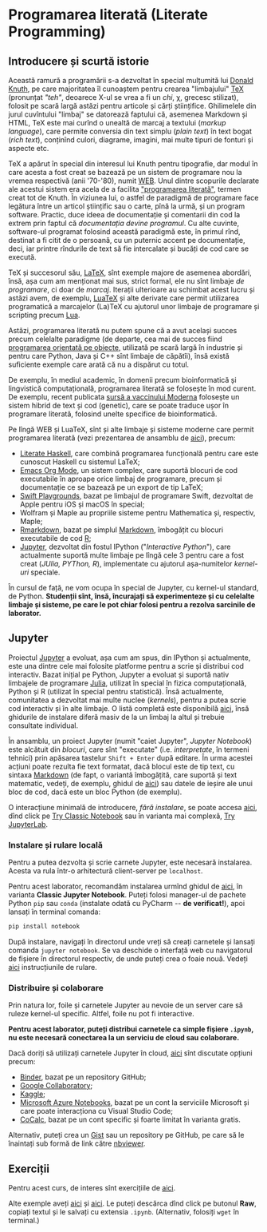 # Programarea literată (Literate Programming)

## Introducere și scurtă istorie
Această ramură a programării s-a dezvoltat în special mulțumită lui
[Donald Knuth](https://en.wikipedia.org/wiki/Donald_Knuth), pe care majoritatea
îl cunoaștem pentru crearea "limbajului" [TeX](https://en.wikipedia.org/wiki/TeX)
(pronunțat *"teh"*, deoarece X-ul se vrea a fi un *chi*, χ, grecesc stilizat),
folosit pe scară largă astăzi pentru articole și cărți științifice. Ghilimelele
din jurul cuvîntului "limbaj" se datorează faptului că, asemenea Markdown
și HTML, TeX este mai curînd o unealtă de marcaj a textului (*markup language*),
care permite conversia din text simplu (*plain text*) în text bogat (*rich text*),
conținînd culori, diagrame, imagini, mai multe tipuri de fonturi și aspecte etc.

TeX a apărut în special din interesul lui Knuth pentru tipografie, dar modul
în care acesta a fost creat se bazează pe un sistem de programare nou la vremea
respectivă (anii '70-'80), numit [WEB](https://en.wikipedia.org/wiki/Web_(programming_system)).
Unul dintre scopurile declarate ale acestui sistem era acela de a facilita
["programarea literată"](https://en.wikipedia.org/wiki/Literate_programming),
termen creat tot de Knuth. În viziunea lui, o astfel de paradigmă de programare
face legătura între un articol științific sau o carte, pînă la urmă, și un
program software. Practic, duce ideea de documentație și comentarii din cod
la extrem prin faptul că *documentația devine programul*. Cu alte cuvinte,
software-ul programat folosind această paradigmă este, în primul rînd,
destinat a fi citit de o persoană, cu un puternic accent pe documentație, deci,
iar printre rîndurile de text să fie intercalate și bucăți de cod care se execută.

TeX și succesorul său, [LaTeX](https://en.wikipedia.org/wiki/LaTeX), sînt exemple
majore de asemenea abordări, însă, așa cum am menționat mai sus, strict formal,
ele nu sînt limbaje *de programare*, ci doar de *marcaj*. Iterații ulterioare
au schimbat acest lucru și astăzi avem, de exemplu, 
[LuaTeX](https://en.wikipedia.org/wiki/LuaTeX) și alte derivate care permit
utilizarea programatică a marcajelor (La)TeX cu ajutorul unor limbaje de programare
și scripting precum [Lua](https://en.wikipedia.org/wiki/Lua_(programming_language)).

Astăzi, programarea literată nu putem spune că a avut același succes precum celelalte
paradigme (de departe, cea mai de succes fiind [programarea orientată pe obiecte](https://en.wikipedia.org/wiki/Object-oriented_programming),
utilizată pe scară largă în industrie și pentru care Python, Java și C++ sînt limbaje
de căpătîi), însă există suficiente exemple care arată că nu a dispărut cu totul.

De exemplu, în mediul academic, în domenii precum bioinformatică și lingvistică
computațională, programarea literată se folosește în mod curent. De exemplu,
recent publicata [sursă a vaccinului Moderna](https://github.com/NAalytics/Assemblies-of-putative-SARS-CoV2-spike-encoding-mRNA-sequences-for-vaccines-BNT-162b2-and-mRNA-1273/blob/main/Assemblies%20of%20putative%20SARS-CoV2-spike-encoding%20mRNA%20sequences%20for%20vaccines%20BNT-162b2%20and%20mRNA-1273.docx.pdf)
folosește un sistem hibrid de text și cod (genetic), care se poate traduce
ușor în programare literată, folosind unelte specifice de bioinformatică.

Pe lîngă WEB și LuaTeX, sînt și alte limbaje și sisteme moderne care permit
programarea literată (vezi prezentarea de ansamblu de [aici](https://en.wikipedia.org/wiki/Literate_programming#Literate_programming_practices)), precum:
- [Literate Haskell](https://wiki.haskell.org/Literate_programming), care combină programarea funcțională pentru care este cunoscut Haskell cu sistemul LaTeX;
- [Emacs Org Mode](https://orgmode.org/), un sistem complex, care suportă blocuri de cod executabile în aproape orice limbaj de programare, precum și documentație ce se bazează pe un export de tip LaTeX;
- [Swift Playgrounds](https://developer.apple.com/library/prerelease/ios/recipes/Playground_Help/Chapters/AboutPlaygrounds.html), bazat pe limbajul de programare Swift, dezvoltat de Apple pentru iOS și macOS în special;
- Wolfram și Maple au propriile sisteme pentru Mathematica și, respectiv, Maple;
- [Rmarkdown](https://rmarkdown.rstudio.com/), bazat pe simplul [Markdown](https://www.markdownguide.org/), îmbogățit cu blocuri executabile de cod [R](https://www.r-project.org/);
- [Jupyter](https://jupyter.org/), dezvoltat din fostul IPython ("*Interactive Python*"), care actualmente suportă multe limbaje pe lîngă cele 3 pentru care a fost creat (*JUlia, PYThon, R*), implementate cu ajutorul așa-numitelor *kernel-uri* speciale.

În cursul de față, ne vom ocupa în special de Jupyter, cu kernel-ul standard, de Python.
**Studenții sînt, însă, încurajați să experimenteze și cu celelalte limbaje și sisteme, pe care le pot chiar folosi pentru a rezolva sarcinile de laborator.**

## Jupyter
Proiectul [Jupyter](https://jupyter.org/) a evoluat, așa cum am spus, din IPython și
actualmente, este una dintre cele mai folosite platforme pentru a scrie și distribui
cod interactiv. Bazat inițial pe Python, Jupyter a evoluat și suportă nativ limbajele
de programare [Julia](https://julialang.org/), utilizat în special în fizica computațională,
Python și R (utilizat în special pentru statistică). Însă actualmente, comunitatea
a dezvoltat mai multe nuclee (*kernels*), pentru a putea scrie cod interactiv
și în alte limbaje. O listă completă este disponibilă [aici](https://github.com/jupyter/jupyter/wiki/Jupyter-kernels),
însă ghidurile de instalare diferă masiv de la un limbaj la altul și trebuie
consultate individual.

În ansamblu, un proiect Jupyter (numit "caiet Jupyter", *Jupyter Notebook*) este
alcătuit din *blocuri*, care sînt "executate" (i.e. *interpretate*, în termeni tehnici)
prin apăsarea tastelur `Shift + Enter` după editare. În urma acestei acțiuni
poate rezulta fie text formatat, dacă blocul este de tip text, cu sintaxa [Markdown](https://www.markdownguide.org/)
(de fapt, o variantă îmbogățită, care suportă și text matematic, vedeți, de exemplu, ghidul
de [aici](https://towardsdatascience.com/write-markdown-latex-in-the-jupyter-notebook-10985edb91fd?gi=a7c1f9017614))
sau datele de ieșire ale unui bloc de cod, dacă este un bloc Python (de exemplu).

O interacțiune minimală de introducere, *fără instalare*, se poate accesa
[aici](https://jupyter.org/try), dînd click pe [Try Classic Notebook](https://mybinder.org/v2/gh/ipython/ipython-in-depth/master?filepath=binder/Index.ipynb)
sau în varianta mai complexă, [Try JupyterLab](https://hub.gke2.mybinder.org/user/jupyterlab-jupyterlab-demo-578d99og/lab/tree/demo).

### Instalare și rulare locală
Pentru a putea dezvolta și scrie carnete Jupyter, este necesară instalarea.
Acesta va rula într-o arhitectură client-server pe `localhost`.

Pentru acest laborator, recomandăm instalarea urmînd ghidul de [aici](https://jupyter.org/install),
în varianta **Classic Jupyter Notebook**. Puteți folosi manager-ul de pachete Python
`pip` sau `conda` (instalate odată cu PyCharm -- **de verificat!**), apoi lansați în terminal
comanda:

```sh
pip install notebook
```

După instalare, navigați în directorul unde vreți să creați carnetele
și lansați comanda `jupyter notebook`. Se va deschide o interfață web
cu navigatorul de fișiere în directorul respectiv, de unde puteți crea o foaie nouă.
Vedeți [aici](https://jupyter.readthedocs.io/en/latest/running.html#running) instrucțiunile
de rulare.

### Distribuire și colaborare
Prin natura lor, foile și carnetele Jupyter au nevoie de un server care să ruleze
kernel-ul specific. Altfel, foile nu pot fi interactive. 

**Pentru acest laborator, puteți distribui carnetele ca simple fișiere `.ipynb`,**
**nu este necesară conectarea la un serviciu de cloud sau colaborare.**

Dacă doriți să utilizați carnetele Jupyter în cloud, [aici](https://www.dataschool.io/cloud-services-for-jupyter-notebook)
sînt discutate opțiuni precum:
- [Binder](https://mybinder.org/), bazat pe un repository GitHub;
- [Google Collaboratory](https://colab.research.google.com/notebooks/intro.ipynb);
- [Kaggle](https://www.kaggle.com/);
- [Microsoft Azure Notebooks](https://notebooks.azure.com/), bazat pe un cont la serviciile Microsoft și care poate interacționa cu Visual Studio Code;
- [CoCalc](https://cocalc.com/), bazat pe un cont specific și foarte limitat în varianta gratis.

Alternativ, puteți crea un [Gist](https://gist.github.com/) sau un repository pe GitHub, pe care să le
înaintați sub formă de link către [nbviewer](https://nbviewer.jupyter.org/).


## Exerciții
Pentru acest curs, de interes sînt exercițiile de [aici](https://github.com/adimanea/fsa-softmat/blob/main/python/exercitii.md#s%C4%83pt%C4%83m%C3%AEna-3-jupyter).

Alte exemple aveți [aici](https://github.com/adimanea/fsa-softmat/tree/main/python/exemple-diverse/proiecte-acs-jupyter) și [aici](https://github.com/adimanea/fsa-softmat/blob/main/python/1-intro/exemple/exemplu-jupyter.ipynb).
Le puteți descărca dînd click pe butonul **Raw**, copiați textul și le salvați cu extensia `.ipynb`. (Alternativ, folosiți `wget` în terminal.)
